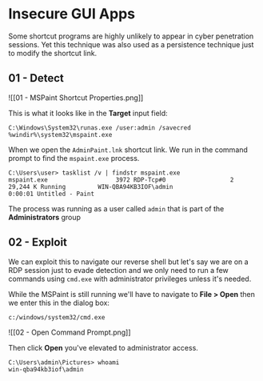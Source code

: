 # Insecure GUI Apps

Some shortcut programs are highly unlikely to appear in cyber penetration sessions. Yet this technique was also used as a persistence technique just to modify the shortcut link.

## 01 - Detect

![[01 - MSPaint Shortcut Properties.png]]

This is what it looks like in the **Target** input field:

`C:\Windows\System32\runas.exe /user:admin /savecred %windir%\system32\mspaint.exe`

When we open the `AdminPaint.lnk` shortcut link. We run in the command prompt to find the `mspaint.exe` process.

```
C:\Users\user> tasklist /v | findstr mspaint.exe
mspaint.exe                   3972 RDP-Tcp#0                  2     29,244 K Running         WIN-QBA94KB3IOF\admin                                   0:00:01 Untitled - Paint
```

The process was running as a user called `admin` that is part of the **Administrators** group

## 02 - Exploit

We can exploit this to navigate our reverse shell but let's say we are on a RDP session just to evade detection and we only need to run a few commands using `cmd.exe` with administrator privileges unless it's needed.

While the MSPaint is still running we'll have to navigate to **File > Open** then we enter this in the dialog box:

`c:/windows/system32/cmd.exe`

![[02 - Open Command Prompt.png]]

Then click **Open** you've elevated to administrator access.

```
C:\Users\admin\Pictures> whoami
win-qba94kb3iof\admin
```
